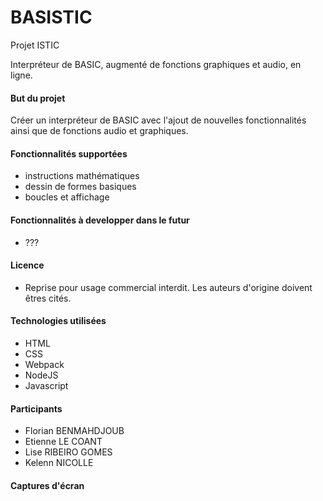 # BASISTIC
Projet ISTIC

Interpréteur de BASIC, augmenté de fonctions graphiques et audio, en ligne.

#### But du projet

Créer un interpréteur de BASIC avec l'ajout de nouvelles fonctionnalités ainsi que de fonctions audio et graphiques.

#### Fonctionnalités supportées

- instructions mathématiques
- dessin de formes basiques
- boucles et affichage

#### Fonctionnalités à developper dans le futur

- ???

#### Licence

- Reprise pour usage commercial interdit. Les auteurs d'origine doivent êtres cités.

#### Technologies utilisées

- HTML
- CSS
- Webpack
- NodeJS
- Javascript

#### Participants

- Florian BENMAHDJOUB
- Etienne LE COANT
- Lise RIBEIRO GOMES
- Kelenn NICOLLE

#### Captures d'écran
    
